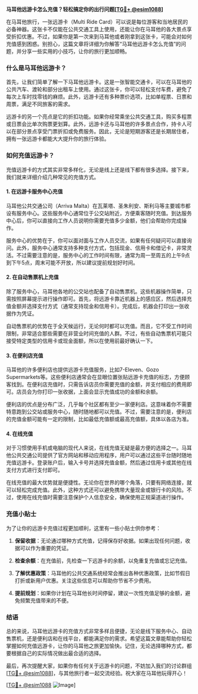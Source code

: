 **马耳他远游卡怎么充值？轻松搞定你的出行问题[[TG💪+ @esim1088](https://t.me/s/esim1088)]**

在马耳他旅行，一张远游卡（Multi Ride Card）可以说是每位游客和当地居民的必备神器。这张卡不仅能在公共交通工具上使用，还能让你在马耳他的各大景点享受折扣优惠。不过，如果你是第一次来到马耳他或者刚拿到这张卡，可能会对如何充值感到困惑。别担心，这篇文章将详细为你解答“马耳他远游卡怎么充值”的问题，并分享一些实用的小技巧，让你的旅行更加顺畅。

### 什么是马耳他远游卡？

首先，让我们简单了解一下马耳他远游卡。这是一张智能交通卡，可以在马耳他的公共汽车、渡轮和部分出租车上使用。通过这张卡，你可以轻松支付车费，避免了每次上车时找零钱的麻烦。此外，远游卡还有多种票价选项，比如单程票、日票和周票，满足不同旅客的需求。

远游卡的另一个亮点是它的折扣功能。如果你经常乘坐公共交通工具，购买多程票或日票会比单次购票更划算。此外，远游卡还与马耳他的许多景点合作，持卡人可以在部分景点享受门票折扣或免费服务。因此，无论是短期游客还是长期居住者，拥有一张远游卡都能大大提升你的旅行体验。

### 如何充值远游卡？

充值远游卡的方式其实非常多样化，无论是线上还是线下都有很多选择。接下来，我们就来详细介绍几种常见的充值方式。

#### 1. 在远游卡服务中心充值

马耳他公共交通公司（Arriva Malta）在瓦莱塔、圣朱利安、斯利马等主要城市都设有服务中心。这些服务中心通常位于公交站附近，方便乘客随时充值。到达服务中心后，你可以直接向工作人员说明你需要充值多少金额，他们会帮助你完成操作。

服务中心的优势在于，你可以面对面与工作人员交流，如果有任何疑问可以直接询问。此外，服务中心通常支持多种支付方式，包括现金、信用卡和借记卡，非常灵活。不过需要注意的是，服务中心的工作时间有限，通常为周一至周五的上午9点到下午5点，周末可能不开放，所以建议提前规划好时间。

#### 2. 在自动售票机上充值

除了服务中心，马耳他各地的公交站也配备了自动售票机。这些机器操作简单，只需按照屏幕提示进行操作即可。首先，将远游卡靠近机器上的感应区，然后选择充值金额并选择支付方式（通常支持现金和信用卡）。完成后，机器会打印出一张收据作为凭证。

自动售票机的优势在于全天候运行，无论何时都可以充值。而且，它不受工作时间限制，非常适合那些需要在非营业时间充值的人群。不过，有些自动售票机可能只接受特定类型的信用卡或现金面额，所以在使用前最好确认一下。

#### 3. 在便利店充值

马耳他的许多便利店也提供远游卡充值服务，比如7-Eleven、Gozo Supermarkets等。这些便利店通常会在显眼位置张贴远游卡充值的标志，方便顾客找到。在便利店充值时，只需告诉店员你需要充值的金额，并支付相应的费用即可。店员会为你打印一张收据，上面会显示充值成功的金额和余额。

便利店的优点是分布广泛，几乎每个社区都有至少一家便利店。这意味着你不需要特意跑到公交站或服务中心，随时随地都可以充值。不过，需要注意的是，便利店的充值金额可能有一定的限制，比如最低充值额或最高充值额，具体以各店为准。

#### 4. 在线充值

对于习惯使用手机或电脑的现代人来说，在线充值无疑是最方便的选择之一。马耳他公共交通公司提供了官方网站和移动应用程序，用户可以通过这些平台随时随地充值远游卡。登录账户后，输入卡号并选择充值金额，然后通过信用卡或其他在线支付方式进行支付即可。

在线充值的最大优势就是便捷性。无论你在世界的哪个角落，只要有网络连接，就可以轻松完成充值。此外，这种方式还可以避免携带大量现金或银行卡的风险。不过，使用在线充值时需要注意保护个人信息安全，确保使用正规渠道进行操作。

### 充值小贴士

为了让你的远游卡充值过程更加顺利，这里有一些小贴士供你参考：

1. **保留收据**：无论通过哪种方式充值，记得保存好收据。如果出现任何问题，收据可以作为重要的凭证。
   
2. **检查余额**：在充值前，先检查一下远游卡的余额，以免重复充值或忘记充值。

3. **了解优惠政策**：马耳他的公共交通系统经常会推出各种优惠政策，比如节假日打折或新用户优惠。关注这些信息可以帮助你节省不少费用。

4. **提前规划**：如果你计划在马耳他长时间停留，建议一次性充值足够的金额，避免频繁充值带来的不便。

### 结语

总的来说，马耳他远游卡的充值方式非常多样且便捷，无论是线下服务中心、自动售票机，还是便利店和在线平台，都能满足你的需求。希望这篇文章能帮助你轻松掌握如何充值远游卡，让你的马耳他之旅更加愉快。记住，无论选择哪种方式，都要根据自己的实际情况做出最合适的选择。

最后，再次提醒大家，如果你有任何关于远游卡的问题，不妨加入我们的讨论群组[[TG💪+ @esim1088](https://t.me/s/esim1088)]，与其他旅行者一起交流经验。祝大家在马耳他玩得开心！

[[TG💪+ @esim1088](https://t.me/s/esim1088) ![Image](https://i.postimg.cc/4NQfJmqS/Snipaste-2025-05-13-00-14-12.png)]